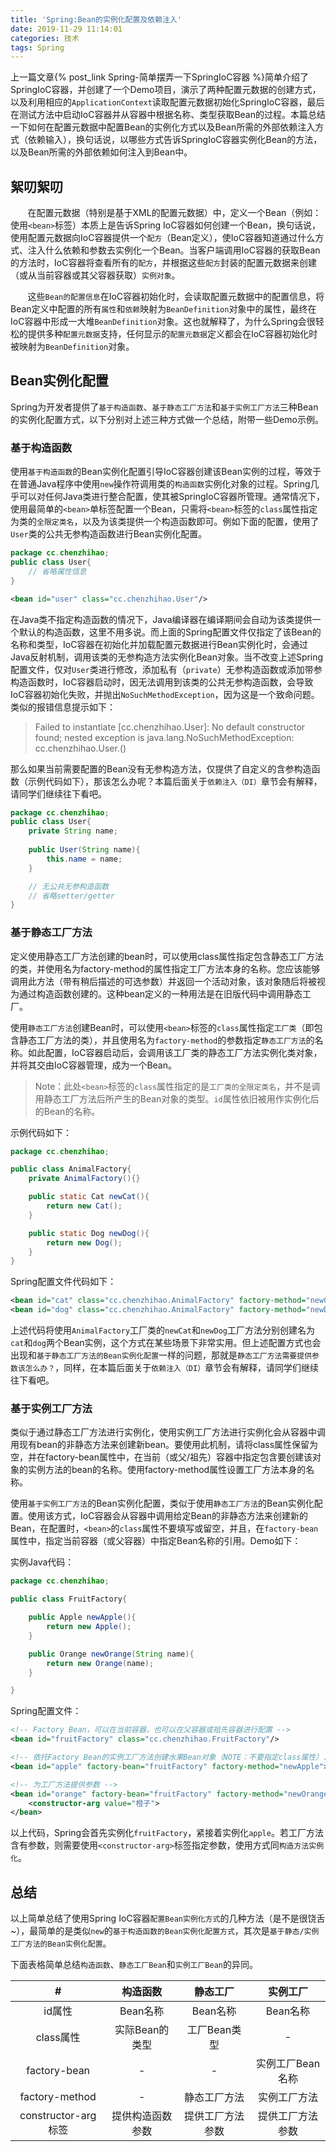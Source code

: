 ```yaml
---
title: 'Spring:Bean的实例化配置及依赖注入'
date: 2019-11-29 11:14:01
categories: 技术
tags: Spring
---
```


上一篇文章{% post_link Spring-简单摆弄一下SpringIoC容器 %}简单介绍了SpringIoC容器，并创建了一个Demo项目，演示了两种配置元数据的创建方式，以及利用相应的`ApplicationContext`读取配置元数据初始化SpringIoC容器，最后在测试方法中启动IoC容器并从容器中根据名称、类型获取Bean的过程。本篇总结一下如何在配置元数据中配置Bean的实例化方式以及Bean所需的外部依赖注入方式（依赖输入），换句话说，以哪些方式告诉SpringIoC容器实例化Bean的方法，以及Bean所需的外部依赖如何注入到Bean中。

<!--more-->


## 絮叨絮叨

&#160; &#160; &#160; &#160;在配置元数据（特别是基于XML的配置元数据）中，定义一个Bean（例如：使用`<bean>`标签）本质上是告诉Spring IoC容器如何创建一个Bean，换句话说，使用配置元数据向IoC容器提供一个`配方`（Bean定义），使IoC容器知道通过什么方式、注入什么依赖和参数去实例化一个Bean。当客户端调用IoC容器的获取Bean的方法时，IoC容器将查看所有的`配方`，并根据这些`配方`封装的配置元数据来创建（或从当前容器或其父容器获取）`实例对象`。

&#160; &#160; &#160; &#160;这些`Bean的配置信息`在IoC容器初始化时，会读取配置元数据中的配置信息，将Bean定义中配置的所有`属性`和`依赖`映射为`BeanDefinition`对象中的属性，最终在IoC容器中形成一大堆`BeanDefinition`对象。这也就解释了，为什么Spring会很轻松的提供多种`配置元数据`支持，任何显示的`配置元数据`定义都会在IoC容器初始化时被映射为`BeanDefinition`对象。


## Bean实例化配置

Spring为开发者提供了`基于构造函数`、`基于静态工厂方法`和`基于实例工厂方法`三种Bean的实例化配置方式，以下分别对上述三种方式做一个总结，附带一些Demo示例。

### 基于构造函数
使用`基于构造函数`的Bean实例化配置引导IoC容器创建该Bean实例的过程，等效于在普通Java程序中使用`new`操作符调用类的`构造函数`实例化对象的过程。Spring几乎可以对任何Java类进行整合配置，使其被SpringIoC容器所管理。通常情况下，使用最简单的`<bean>`单标签配置一个Bean，只需将`<bean>`标签的`class`属性指定为类的`全限定类名`，以及为该类提供一个构造函数即可。例如下面的配置，使用了`User`类的公共无参构造函数进行Bean实例化配置。

```java
package cc.chenzhihao;
public class User{
    // 省略属性信息
}
```

```xml
<bean id="user" class="cc.chenzhihao.User"/>
```
在Java类不指定构造函数的情况下，Java编译器在编译期间会自动为该类提供一个默认的构造函数，这里不用多说。而上面的Spring配置文件仅指定了该Bean的名称和类型，IoC容器在初始化并加载配置元数据进行Bean实例化时，会通过Java反射机制，调用该类的无参构造方法实例化Bean对象。当不改变上述Spring配置文件，仅对`User`类进行修改，添加私有（`private`）无参构造函数或添加带参构造函数时，IoC容器启动时，因无法调用到该类的公共无参构造函数，会导致IoC容器初始化失败，并抛出`NoSuchMethodException`，因为这是一个致命问题。类似的报错信息提示如下：

> Failed to instantiate [cc.chenzhihao.User]: No default constructor found; nested exception is java.lang.NoSuchMethodException: cc.chenzhihao.User.<init>()

那么如果当前需要配置的Bean没有无参构造方法，仅提供了自定义的含参构造函数（示例代码如下），那该怎么办呢？本篇后面关于`依赖注入（DI）`章节会有解释，请同学们继续往下看吧。

```java
package cc.chenzhihao;
public class User{
    private String name;
    
    public User(String name){
        this.name = name;
    }

    // 无公共无参构造函数
    // 省略setter/getter
}
```

### 基于静态工厂方法

定义使用静态工厂方法创建的bean时，可以使用class属性指定包含静态工厂方法的类，并使用名为factory-method的属性指定工厂方法本身的名称。您应该能够调用此方法（带有稍后描述的可选参数）并返回一个活动对象，该对象随后将被视为通过构造函数创建的。这种bean定义的一种用法是在旧版代码中调用静态工厂。

使用`静态工厂方法`创建Bean时，可以使用`<bean>`标签的`class`属性指定`工厂类`（即包含静态工厂方法的类），并且使用名为`factory-method`的参数指定`静态工厂方法`的名称。如此配置，IoC容器启动后，会调用该工厂类的静态工厂方法实例化类对象，并将其交由IoC容器管理，成为一个Bean。

> Note：此处`<bean>`标签的`class`属性指定的是`工厂类的全限定类名`，并不是调用静态工厂方法后所产生的Bean对象的类型。`id`属性依旧被用作实例化后的Bean的名称。

示例代码如下：

```java
package cc.chenzhihao;

public class AnimalFactory{
    private AnimalFactory(){}

    public static Cat newCat(){
        return new Cat();
    }

    public static Dog newDog(){
        return new Dog();
    }
}
```
Spring配置文件代码如下：
```xml
<bean id="cat" class="cc.chenzhihao.AnimalFactory" factory-method="newCat"/>
<bean id="dog" class="cc.chenzhihao.AnimalFactory" factory-method="newDog"/>
```
上述代码将使用`AnimalFactory`工厂类的`newCat`和`newDog`工厂方法分别创建名为`cat`和`dog`两个Bean实例，这个方式在某些场景下非常实用。但上述配置方式也会出现和`基于静态工厂方法的Bean实例化配置`一样的问题，那就是`静态工厂方法需要提供参数该怎么办？`，同样，在本篇后面关于`依赖注入（DI）`章节会有解释，请同学们继续往下看吧。


### 基于实例工厂方法

类似于通过静态工厂方法进行实例化，使用实例工厂方法进行实例化会从容器中调用现有bean的非静态方法来创建新bean。要使用此机制，请将class属性保留为空，并在factory-bean属性中，在当前（或父/祖先）容器中指定包含要创建该对象的实例方法的bean的名称。使用factory-method属性设置工厂方法本身的名称。

使用`基于实例工厂方法`的Bean实例化配置，类似于使用`静态工厂方法`的Bean实例化配置。使用该方式，IoC容器会从容器中调用给定Bean的非静态方法来创建新的Bean，在配置时，`<bean>`的`class`属性不要填写或留空，并且，在`factory-bean`属性中，指定当前容器（或父容器）中指定Bean名称的引用。Demo如下：

实例Java代码：

```java
package cc.chenzhihao;

public class FruitFactory{

    public Apple newApple(){
        return new Apple();
    }

    public Orange newOrange(String name){
        return new Orange(name);
    }

}
```

Spring配置文件：
```xml
<!-- Factory Bean，可以在当前容器，也可以在父容器或祖先容器进行配置 -->
<bean id="fruitFactory" class="cc.chenzhihao.FruitFactory"/>

<!-- 依托Factory Bean的实例工厂方法创建水果Bean对象（NOTE：不要指定class属性）. factory-bean指定实例工厂Bean名称，factory-method指定实力工厂Bean中的实例工厂方法 -->
<bean id="apple" factory-bean="fruitFactory" factory-method="newApple">

<!-- 为工厂方法提供参数 -->
<bean id="orange" factory-bean="fruitFactory" factory-method="newOrange">
    <constructor-arg value="橙子">
</bean>
```

以上代码，Spring会首先实例化`fruitFactory`，紧接着实例化`apple`。若工厂方法含有参数，则需要使用`<constructor-arg>`标签指定参数，使用方式同`构造方法实例化`。

## 总结

以上简单总结了使用Spring IoC容器`配置Bean实例化方式`的几种方法（是不是很饶舌~），最简单的是类似`new`的`基于构造函数的Bean实例化配置方式`，其次是`基于静态/实例工厂方法的Bean实例化配置`。

下面表格简单总结`构造函数`、`静态工厂Bean`和`实例工厂Bean`的异同。

\# |构造函数| 静态工厂 |  实例工厂 
:-: |:-: | :-: | :-:
id属性 | Bean名称 | Bean名称 | Bean名称 
class属性 |实际Bean的类型| 工厂Bean类型 | -
factory-bean | -| - | 实例工厂Bean名称 
factory-method| -| 静态工厂方法 | 实例工厂方法
constructor-arg标签 |提供构造函数参数| 提供工厂方法参数| 提供工厂方法参数


